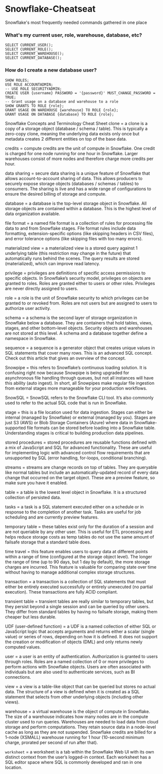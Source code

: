# Snowflake-Cheatseat
Snowflake's most frequently needed commands gathered in one place

### What's my current user, role, warehouse, database, etc?
```
SELECT CURRENT_USER();
SELECT CURRENT_ROLE();
SELECT CURRENT_WAREHOUSE();
SELECT CURRENT_DATABASE();
```
### How do I create a new database user?
```
SHOW ROLES;
USE ROLE ACCOUNTADMIN;
-- USE ROLE SECURITYADMIN;
CREATE USER {username} PASSWORD = '{password}' MUST_CHANGE_PASSWORD = TRUE;
-- Grant usage on a database and warehouse to a role
SHOW GRANTS TO ROLE {role};
GRANT USAGE ON WAREHOUSE {warehouse} TO ROLE {role};
GRANT USAGE ON DATABASE {database} TO ROLE {role};
```








Snowflake Concepts and Terminology Cheat Sheet
clone = a clone is a copy of a storage object (database / schema / table). This is typically a zero-copy clone, meaning the underlying data exists only once but metadata creates 2 different entities on top of the base data.

credits = compute credits are the unit of compute in Snowflake. One credit is charged for one node running for one hour in Snowflake. Larger warehouses consist of more nodes and therefore charge more credits per hour.

data sharing = secure data sharing is a unique feature of Snowflake that allows account-to-account sharing of data. This allows producers to securely expose storage objects (databases / schemas / tables) to consumers. The sharing is live and has a wide range of configurations to ensure the desired billing of storage and compute.

database = a database is the top-level storage object in Snowflake. All storage objects are contained within a database. This is the highest level of data organization available.

file format = a named file format is a collection of rules for processing file data to and from Snowflake stages. File format rules include data formatting, extension-specific options (like skipping headers in CSV files), and error tolerance options (like skipping files with too many errors).

materialized view = a materialized view is a stored query against 1 underlying table (this restriction may change in the future) that automatically runs behind the scenes. The query results are stored (materialized), which can improve read latency.

privilege = privileges are definitions of specific access permissions to specific objects. In Snowflake’s security model, privileges on objects are granted to roles. Roles are granted either to users or other roles. Privileges are never directly assigned to users.

role = a role is the unit of Snowflake security to which privileges can be granted to or revoked from. Roles are not users but are assigned to users to authorize user activity.

schema = a schema is the second layer of storage organization in Snowflake below a database. They are containers that hold tables, views, stages, and other bottom-level objects. Security objects and warehouses are not stored at this level. A schema and a database together define a namespace in Snowflake.

sequence = a sequence is a generator object that creates unique values in SQL statements that cover many rows. This is an advanced SQL concept. Check out this article that gives an overview of the concept.

Snowpipe = this refers to Snowflake’s continuous loading solution. It is confusing right now because Snowpipe is being upgraded for asynchronous file handling through queues, but not all instances will have this ability (auto ingest). In short, all Snowpipes make regular file ingestion from external stages more manageable for your production workflows.

SnowSQL = SnowSQL refers to the Snowflake CLI tool. It’s also commonly used to refer to the actual SQL code that is run in Snowflake.

stage = this is a file location used for data ingestion. Stages can either be internal (managed by Snowflake) or external (managed by you). Stages are just S3 (AWS) or Blob Storage Containers (Azure) where data in Snowflake-supported file formats can be stored before loading into a Snowflake table. Understanding stages is critical to building production data pipelines.

stored procedures = stored procedures are reusable functions defined with a mix of JavaScript and SQL for advanced functionality. These are useful for implementing logic with advanced control flow requirements that are unsupported by SQL (error handling, for-loops, conditional branching).

streams = streams are change records on top of tables. They are queryable like normal tables but include an automatically-updated record of every data change that occurred on the target object. These are a preview feature, so make sure you have it enabled.

table = a table is the lowest level object in Snowflake. It is a structured collection of persisted data.

tasks = a task is a SQL statement executed either on a schedule or in response to the completion of another task. Tasks are useful for job scheduling and are currently preview features.

temporary table = these tables exist only for the duration of a session and are not queriable by any other user. This is useful for ETL processing and helps reduce storage costs as temp tables do not use the same amount of failsafe storage that a standard table does.

time travel = this feature enables users to query data at different points within a range of time (configured at the storage object level). The longer the range of time (up to 90 days, but 1 day by default), the more storage charges are incurred. This feature is valuable for comparing state over time without having to manage additional complex storage structures.

transaction = a transaction is a collection of SQL statements that must either be entirely executed successfully or entirely unexecuted (no partial execution). These transactions are fully ACID compliant.

transient table = transient tables are really similar to temporary tables, but they persist beyond a single session and can be queried by other users. They differ from standard tables by having no failsafe storage, making them cheaper but less durable.

UDF (user-defined function) = a UDF is a named collection of either SQL or JavaScript logic that accepts arguments and returns either a scalar (single value) or series of rows, depending on how it is defined. It does not support the creation or modification of objects (DML) and only returns newly computed values.

user = a user is an entity of authentication. Authorization is granted to users through roles. Roles are a named collection of 0 or more privileges to perform actions with Snowflake objects. Users are often associated with individuals but are also used to authenticate services, such as BI connections.

view = a view is a table-like object that can be queried but stores no actual data. The structure of a view is defined when it is created as a SQL statement that selects from other underlying objects (including other views).

warehouse = a virtual warehouse is the object of compute in Snowflake. The size of a warehouse indicates how many nodes are in the compute cluster used to run queries. Warehouses are needed to load data from cloud storage and perform computations. They retain source data in a node-level cache as long as they are not suspended. Snowflake credits are billed for a 1-node (XSMALL) warehouse running for 1 hour (10-second minimum charge, prorated per second of run after that).

`worksheet` = a worksheet is a tab within the Snowflake Web UI with its own distinct context from the user’s logged-in context. Each worksheet has a SQL editor space where SQL is commonly developed and ran in one location.
